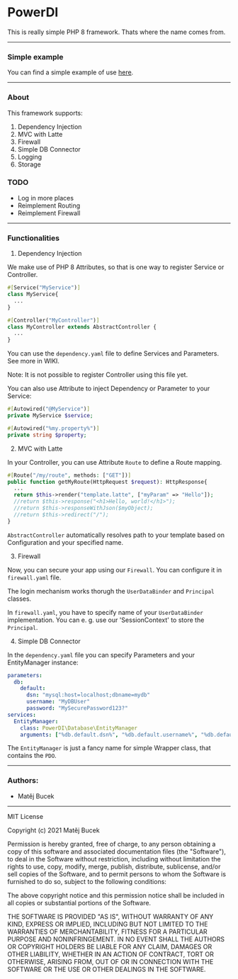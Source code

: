 # PowerDI
This is really simple PHP 8 framework. Thats where the name comes from.

---

### Simple example

You can find a simple example of use [here](https://github.com/matejbucek/SimpleApp).

---

### About

This framework supports: 
1. Dependency Injection
2. MVC with Latte
3. Firewall
4. Simple DB Connector
5. Logging
6. Storage

### TODO

- Log in more places
- Reimplement Routing
- Reimplement Firewall

---

### Functionalities

1. Dependency Injection

We make use of PHP 8 Attributes, so that is one way to register Service or Controller.

```php
#[Service("MyService")]
class MyService{
  ...
}

#[Controller("MyController")]
class MyController extends AbstractController {
  ...
}

```

You can use the `dependency.yaml` file to define Services and Parameters. See more in WIKI.

Note: It is not possible to register Controller using this file yet.

You can also use Attribute to inject Dependency or Parameter to your Service:

```php
#[Autowired("@MyService")]
private MyService $service;

#[Autowired("%my.property%")]
private string $property;
```

2. MVC with Latte

In your Controller, you can use Attribute `Route` to define a Route mapping.

```php
#[Route("/my/route", methods: ["GET"])]
public function getMyRoute(HttpRequest $request): HttpResponse{
  ...
  return $this->render("template.latte", ["myParam" => "Hello"]);
  //return $this->response("<h1>Hello, world!</h1>");
  //return $this->responseWithJson($myObject);
  //return $this->redirect("/");
}
```
`AbstractController` automatically resolves path to your template based on Configuration and your specified name.

3. Firewall

Now, you can secure your app using our `Firewall`. You can configure it in `firewall.yaml` file.

The login mechanism works thorugh the `UserDataBinder` and `Principal` classes.

In `firewall.yaml`, you have to specify name of your `UserDataBinder` implementation. You can e. g. use our 'SessionContext' to store the `Principal`.

4. Simple DB Connector

In the `dependency.yaml` file you can specify Parameters and your EntityManager instance:

```yaml
parameters:
  db:
    default:
      dsn: "mysql:host=localhost;dbname=mydb"
      username: "MyDBUser"
      password: "MySecurePassword123?"
services:
  EntityManager:
    class: PowerDI\Database\EntityManager
    arguments: ["%db.default.dsn%", "%db.default.username%", "%db.default.password%"]
```

The `EntityManager` is just a fancy name for simple Wrapper class, that contains the `PDO`.

---
### Authors:
  * Matěj Bucek
---

MIT License

Copyright (c) 2021 Matěj Bucek

Permission is hereby granted, free of charge, to any person obtaining a copy
of this software and associated documentation files (the "Software"), to deal
in the Software without restriction, including without limitation the rights
to use, copy, modify, merge, publish, distribute, sublicense, and/or sell
copies of the Software, and to permit persons to whom the Software is
furnished to do so, subject to the following conditions:

The above copyright notice and this permission notice shall be included in all
copies or substantial portions of the Software.

THE SOFTWARE IS PROVIDED "AS IS", WITHOUT WARRANTY OF ANY KIND, EXPRESS OR
IMPLIED, INCLUDING BUT NOT LIMITED TO THE WARRANTIES OF MERCHANTABILITY,
FITNESS FOR A PARTICULAR PURPOSE AND NONINFRINGEMENT. IN NO EVENT SHALL THE
AUTHORS OR COPYRIGHT HOLDERS BE LIABLE FOR ANY CLAIM, DAMAGES OR OTHER
LIABILITY, WHETHER IN AN ACTION OF CONTRACT, TORT OR OTHERWISE, ARISING FROM,
OUT OF OR IN CONNECTION WITH THE SOFTWARE OR THE USE OR OTHER DEALINGS IN THE
SOFTWARE.
